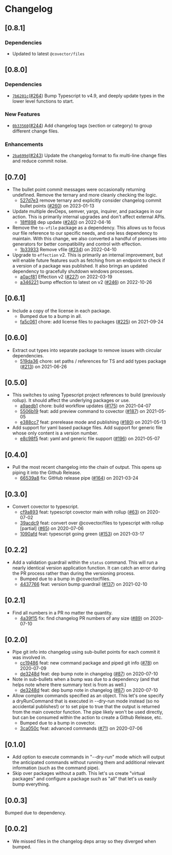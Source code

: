 # Changelog

## \[0.8.1]

### Dependencies

- Updated to latest `@covector/files`

## \[0.8.0]

### Dependencies

- [`7b6201c`](https://www.github.com/jbolda/covector/commit/7b6201c2e7e0d9120610a2a882c0b4523f4ab6dc)([#264](https://www.github.com/jbolda/covector/pull/264)) Bump Typescript to v4.9, and deeply update types in the lower level functions to start.

### New Features

- [`0b33560`](https://www.github.com/jbolda/covector/commit/0b335606a4998f94ad88006ccc6cf0e7cb2538b1)([#244](https://www.github.com/jbolda/covector/pull/244)) Add changelog tags (section or category) to group different change files.

### Enhancements

- [`2ba699d`](https://www.github.com/jbolda/covector/commit/2ba699d8759d9526563a9665568c2779269ae7a5)([#243](https://www.github.com/jbolda/covector/pull/243)) Update the changelog format to fix multi-line change files and reduce commit noise.

## \[0.7.0]

- The bullet point commit messages were occasionally returning undefined. Remove the ternary and more cleanly checking the logic.
  - [527d7e3](https://www.github.com/jbolda/covector/commit/527d7e39e68bd9bee24b8eb2d7369e326bc58c7b) remove ternary and explicitly consider changelog commit bullet points ([#260](https://www.github.com/jbolda/covector/pull/260)) on 2023-01-13
- Update multiple devDeps, semver, yargs, inquirer, and packages in our action. This is primarily internal upgrades and don't affect external APIs.
  - [18ff898](https://www.github.com/jbolda/covector/commit/18ff898a64a0f3677c55d994d22177189700204a) dep update ([#240](https://www.github.com/jbolda/covector/pull/240)) on 2022-04-16
- Remove the `to-vfile` package as a dependency. This allows us to focus our file reference to our specific needs, and one less dependency to maintain. With this change, we also converted a handful of promises into generators for better compatibility and control with effection.
  - [1b33933](https://www.github.com/jbolda/covector/commit/1b33933be25094900f647527a82ddba0a08778fe) Remove vfile ([#234](https://www.github.com/jbolda/covector/pull/234)) on 2022-04-10
- Upgrade to `effection` v2. This is primarily an internal improvement, but will enable future features such as fetching from an endpoint to check if a version of a package was published. It also brings an updated dependency to gracefully shutdown windows processes.
  - [a0acf81](https://www.github.com/jbolda/covector/commit/a0acf81b2235ac142233d9c0e416d5e07af3cbb3) Effection v2 ([#227](https://www.github.com/jbolda/covector/pull/227)) on 2022-03-19
  - [a346221](https://www.github.com/jbolda/covector/commit/a346221102075e647693851fd1019d66641f8014) bump effection to latest on v2 ([#246](https://www.github.com/jbolda/covector/pull/246)) on 2022-10-26

## \[0.6.1]

- Include a copy of the license in each package.
  - Bumped due to a bump in all.
  - [fa5c061](https://www.github.com/jbolda/covector/commit/fa5c061830d181ae9a52b183441890a25e07946a) chore: add license files to packages ([#225](https://www.github.com/jbolda/covector/pull/225)) on 2021-09-24

## \[0.6.0]

- Extract out types into separate package to remove issues with circular dependencies.
  - [519da36](https://www.github.com/jbolda/covector/commit/519da362eff5628901a1f640120d39dd8234fdda) chore: set paths / references for TS and add types package ([#213](https://www.github.com/jbolda/covector/pull/213)) on 2021-06-26

## \[0.5.0]

- This switches to using Typescript project references to build (previously rollup). It should affect the underlying packages or use.
  - [a9aedb1](https://www.github.com/jbolda/covector/commit/a9aedb1d5de01972b0576cc339788397e6ad829f) chore: build workflow updates ([#175](https://www.github.com/jbolda/covector/pull/175)) on 2021-04-07
  - [5506b19](https://www.github.com/jbolda/covector/commit/5506b195e176ecec1c49af83cac0f8c490ba845e) feat: add preview command to covector ([#187](https://www.github.com/jbolda/covector/pull/187)) on 2021-05-05
  - [e388cc7](https://www.github.com/jbolda/covector/commit/e388cc7ee98080e33744898737635711f3f30987) feat: prerelease mode and publishing ([#180](https://www.github.com/jbolda/covector/pull/180)) on 2021-05-13
- Add support for yaml based package files. Add support for generic file whose only content is a version number.
  - [e8c98f5](https://www.github.com/jbolda/covector/commit/e8c98f5c627e172f56c11d17022f198ca3cb9883) feat: yaml and generic file support ([#196](https://www.github.com/jbolda/covector/pull/196)) on 2021-05-07

## \[0.4.0]

- Pull the most recent changelog into the chain of output. This opens up piping it into the Github Release.
  - [66539a8](https://www.github.com/jbolda/covector/commit/66539a800365ccfb28f95291b066e77114863382) fix: GitHub release pipe ([#164](https://www.github.com/jbolda/covector/pull/164)) on 2021-03-24

## \[0.3.0]

- Convert covector to typescript.
  - [cf9a893](https://www.github.com/jbolda/covector/commit/cf9a8935f244bd47b5614368865cc724f65e8980) feat: typescript covector main with rollup ([#63](https://www.github.com/jbolda/covector/pull/63)) on 2020-07-02
  - [39acdc9](https://www.github.com/jbolda/covector/commit/39acdc9edc1e2fa7e0dcffa38e658810a9b8756e) feat: convert over @covector/files to typescript with rollup \[partial] ([#65](https://www.github.com/jbolda/covector/pull/65)) on 2020-07-06
  - [1090afd](https://www.github.com/jbolda/covector/commit/1090afd46e8a7a2c2cfe9d571be744b79ded86a1) feat: typescript going green ([#153](https://www.github.com/jbolda/covector/pull/153)) on 2021-03-17

## \[0.2.2]

- Add a validation guardrail within the `status` command. This will run a nearly identical version application function. It can catch an error during the PR process rather than during the versioning process.
  - Bumped due to a bump in @covector/files.
  - [4437766](https://www.github.com/jbolda/covector/commit/44377667fe7c64207bc84140fb4954b23dc4424f) feat: version bump guardrail ([#137](https://www.github.com/jbolda/covector/pull/137)) on 2021-02-10

## \[0.2.1]

- Find all numbers in a PR no matter the quantity.
  - [4a39f15](https://www.github.com/jbolda/covector/commit/4a39f15b3b774ce171b3fa917db8f47d19823874) fix: find changelog PR numbers of any size ([#89](https://www.github.com/jbolda/covector/pull/89)) on 2020-07-10

## \[0.2.0]

- Pipe git info into changelog using sub-bullet points for each commit it was involved in.
  - [cc19486](https://www.github.com/jbolda/covector/commit/cc19486f86b78aec2c719e5dd17a2d72cbc8d450) feat: new command package and piped git info ([#78](https://www.github.com/jbolda/covector/pull/78)) on 2020-07-09
  - [de3248d](https://www.github.com/jbolda/covector/commit/de3248dfd70146392ff65e7065c2125daf527728) feat: dep bump note in changelog ([#87](https://www.github.com/jbolda/covector/pull/87)) on 2020-07-10
- Note in sub-bullets when a bump was due to a dependency (and that helps note where there summary text is from as well.)
  - [de3248d](https://www.github.com/jbolda/covector/commit/de3248dfd70146392ff65e7065c2125daf527728) feat: dep bump note in changelog ([#87](https://www.github.com/jbolda/covector/pull/87)) on 2020-07-10
- Allow complex commands specified as an object. This let's one specify a dryRunCommand that is executed in --dry-run mode instead (so no accidental publishes!) or to set pipe to true that the output is returned from the main covector function. The pipe likely won't be used directly, but can be consumed within the action to create a Github Release, etc.
  - Bumped due to a bump in covector.
  - [3ca050c](https://www.github.com/jbolda/covector/commit/3ca050c2c51821d229209e18391535c266b6b200) feat: advanced commands ([#71](https://www.github.com/jbolda/covector/pull/71)) on 2020-07-06

## \[0.1.0]

- Add option to execute commands in "--dry-run" mode which will output the anticipated commands without running them and additional relevant information (such as the command pipe).
- Skip over packages without a path. This let's us create "virtual packages" and configure a package such as "all" that let's us easily bump everything.

## \[0.0.3]

Bumped due to dependency.

## \[0.0.2]

- We missed files in the changelog deps array so they diverged when bumped.
